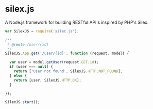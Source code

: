 # silex.js
A Node.js framework for building RESTful API's inspired by PHP's Silex.

```javascript
var SilexJS = require('silex.js');

/**
 * @route /user/{id}
 */
SilexJS.App.get('/user/{id}', function (request, model) {

  var user = model.getUser(request.GET.id);
  if (user === null) {
    return ['User not found', SilexJS.HTTP.NOT_FOUND];
  } else {
    return [user, SilexJS.HTTP.OK];
  }

});

SilexJS.start();
```

